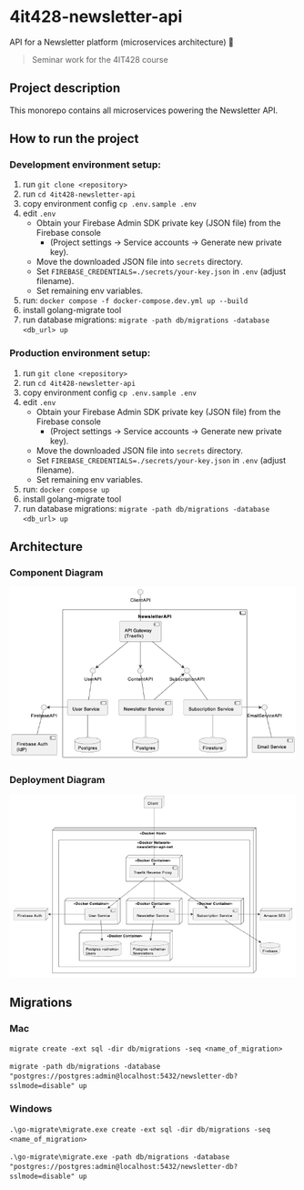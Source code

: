 # 4it428-newsletter-api
API for a Newsletter platform (microservices architecture) 📰 

> Seminar work for the 4IT428 course

## Project description

This monorepo contains all microservices powering the Newsletter API. 

## How to run the project

### Development environment setup:
1. run `git clone <repository>`
2. run `cd 4it428-newsletter-api`
3. copy environment config `cp .env.sample .env`
4. edit `.env`
   - Obtain your Firebase Admin SDK private key (JSON file) from the Firebase console 
     - (Project settings -> Service accounts -> Generate new private key).
   - Move the downloaded JSON file into `secrets` directory.
   - Set `FIREBASE_CREDENTIALS=./secrets/your-key.json` in `.env` (adjust filename).
   - Set remaining env variables.
5. run: `docker compose -f docker-compose.dev.yml up --build`
6. install golang-migrate tool
7. run database migrations: `migrate -path db/migrations -database <db_url> up` 

### Production environment setup:
1. run `git clone <repository>`
2. run `cd 4it428-newsletter-api`
3. copy environment config `cp .env.sample .env`
4. edit `.env`
    - Obtain your Firebase Admin SDK private key (JSON file) from the Firebase console
      - (Project settings -> Service accounts -> Generate new private key).
    - Move the downloaded JSON file into `secrets` directory.
    - Set `FIREBASE_CREDENTIALS=./secrets/your-key.json` in `.env` (adjust filename).
    - Set remaining env variables.
5. run: `docker compose up`
6. install golang-migrate tool
7. run database migrations: `migrate -path db/migrations -database <db_url> up`

## Architecture

### Component Diagram
<img src="docs/component-diagram.png" width="589" alt="component diagram">

### Deployment Diagram
<img src="docs/deployment-diagram.png" width="589" alt="deployment diagram">

## Migrations
### Mac
`migrate create -ext sql -dir db/migrations -seq <name_of_migration>`

`migrate -path db/migrations -database "postgres://postgres:admin@localhost:5432/newsletter-db?sslmode=disable" up `
### Windows
`.\go-migrate\migrate.exe create -ext sql -dir db/migrations -seq <name_of_migration>`

`.\go-migrate\migrate.exe -path db/migrations -database "postgres://postgres:admin@localhost:5432/newsletter-db?sslmode=disable" up`
